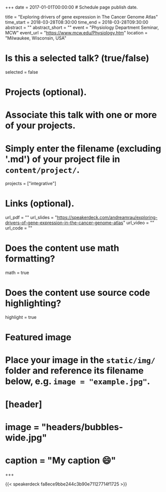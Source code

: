 +++
date = 2017-01-01T00:00:00  # Schedule page publish date.

title = "Exploring drivers of gene expression in The Cancer Genome Atlas"
time_start = 2018-03-28T08:30:00
time_end = 2018-03-28T09:30:00
abstract = ""
abstract_short = ""
event = "Physiology Department Seminar, MCW"
event_url = "https://www.mcw.edu/Physiology.htm"
location = "Milwaukee, Wisconsin, USA"

# Is this a selected talk? (true/false)
selected = false

# Projects (optional).
#   Associate this talk with one or more of your projects.
#   Simply enter the filename (excluding '.md') of your project file in `content/project/`.
projects = ["integrative"]

# Links (optional).
url_pdf = ""
url_slides = "https://speakerdeck.com/andreamrau/exploring-drivers-of-gene-expression-in-the-cancer-genome-atlas"
url_video = ""
url_code = ""

# Does the content use math formatting?
math = true

# Does the content use source code highlighting?
highlight = true

# Featured image
# Place your image in the `static/img/` folder and reference its filename below, e.g. `image = "example.jpg"`.
# [header]
# image = "headers/bubbles-wide.jpg"
# caption = "My caption :smile:"

+++

{{< speakerdeck fa8ece9bbe244c3b90e71127714f1725 >}}